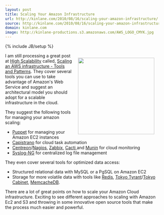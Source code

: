 ```yaml
---
layout: post
title: Scaling Your Amazon Infrastructure
url: http://kinlane.com/2010/08/16/scaling-your-amazon-infrastructure/
source: http://kinlane.com/2010/08/16/scaling-your-amazon-infrastructure/
domain: kinlane.com
image: http://kinlane-productions.s3.amazonaws.com/AWS_LOGO_CMYK.jpg
---
```

{% include JB/setup %}<p><img style="padding: 15px;" title="Amazon Web Services" src="http://kinlane-productions.s3.amazonaws.com/AWS_LOGO_CMYK.jpg" alt="" width="250" align="right" />I am still processing a great post at <a href="http://highscalability.com/">High Scalability</a> called, <a href="http://highscalability.com/blog/2010/8/16/scaling-an-aws-infrastructure-tools-and-patterns.html" target="_blank">Scaling an AWS infrastructure - Tools and Patterns</a>. They cover several tools you can use to take advantage of Amazon's Web Service and suggest an architectural model you should adopt for a scalable infrastructure in the cloud.<p></p>
They suggest the following tools for managing your amazon scaling:
<ul class="mainlist">
	<li><a href="http://www.puppetlabs.com/" target="_blank">Puppet</a> for managing your Amazon EC2 instances</li>
	<li><a href="http://www.capify.org/index.php/Capistrano" target="_blank">Capistrano</a> for cloud task automation</li>
	<li><a title="Site de Centreon" href="http://www.centreon.com/">Centreon</a>/<a title="Site de Nagios" href="http://www.nagios.org/">Nagios</a>, <a title="Site de Zabbix" href="http://www.zabbix.com/">Zabbix</a>, <a title="Site de Cacti" href="http://www.cacti.net/">Cacti </a>and <a title="Site de  Munin" href="http://munin.projects.linpro.no/">Munin</a> for cloud monitoring</li>
	<li><a title="Site de Syslog-NG" href="http://www.balabit.com/network-security/syslog-ng/">Syslog-NG</a> for centralized log file management</li>
</ul>
They even cover several tools for optimized data access:
<ul class="mainlist">
	<li>Structured relational data with MySQL or a PgSQL on Amazon EC2</li>
	<li>Storage for more volatile data with tools like <a title="Site de Redis" href="http://code.google.com/p/redis/">Redis</a>, <a title="Site de  Tokyo Tyrant" href="http://1978th.net/tokyotyrant/">Tokyo Tyrant</a>/<a title="Site de Tokyo Cabinet" href="http://1978th.net/tokyocabinet/">Tokyo Cabinet</a>, <a title="Site de MemcacheDB" href="http://memcachedb.org/">MemcacheDB</a>.</li>
</ul>
There are a lot of great points on how to scale your Amazon Cloud infrastructure. Exciting to see different approaches to scaling with Amazon Ec2 and S3 and throwing in some innovative open source tools that make the process much easier and powerful.</p>
